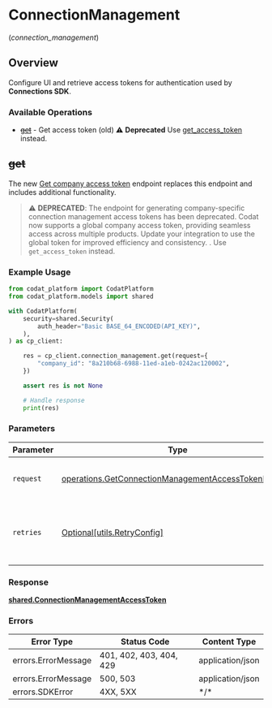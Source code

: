 # ConnectionManagement
(*connection_management*)

## Overview

Configure UI and retrieve access tokens for authentication used by **Connections SDK**.

### Available Operations

* [~~get~~](#get) - Get access token (old) :warning: **Deprecated** Use [get_access_token](docs/sdks/companies/README.md#get_access_token) instead.

## ~~get~~

﻿The new [Get company access token](https://docs.codat.io/platform-api#/operations/get-company-access-token) endpoint replaces this endpoint and includes additional functionality.

> :warning: **DEPRECATED**: The endpoint for generating company-specific connection management access tokens has been deprecated.
Codat now supports a global company access token, providing seamless access across multiple products.
Update your integration to use the global token for improved efficiency and consistency.
. Use `get_access_token` instead.

### Example Usage

```python
from codat_platform import CodatPlatform
from codat_platform.models import shared

with CodatPlatform(
    security=shared.Security(
        auth_header="Basic BASE_64_ENCODED(API_KEY)",
    ),
) as cp_client:

    res = cp_client.connection_management.get(request={
        "company_id": "8a210b68-6988-11ed-a1eb-0242ac120002",
    })

    assert res is not None

    # Handle response
    print(res)

```

### Parameters

| Parameter                                                                                                                    | Type                                                                                                                         | Required                                                                                                                     | Description                                                                                                                  |
| ---------------------------------------------------------------------------------------------------------------------------- | ---------------------------------------------------------------------------------------------------------------------------- | ---------------------------------------------------------------------------------------------------------------------------- | ---------------------------------------------------------------------------------------------------------------------------- |
| `request`                                                                                                                    | [operations.GetConnectionManagementAccessTokenRequest](../../models/operations/getconnectionmanagementaccesstokenrequest.md) | :heavy_check_mark:                                                                                                           | The request object to use for the request.                                                                                   |
| `retries`                                                                                                                    | [Optional[utils.RetryConfig]](../../models/utils/retryconfig.md)                                                             | :heavy_minus_sign:                                                                                                           | Configuration to override the default retry behavior of the client.                                                          |

### Response

**[shared.ConnectionManagementAccessToken](../../models/shared/connectionmanagementaccesstoken.md)**

### Errors

| Error Type              | Status Code             | Content Type            |
| ----------------------- | ----------------------- | ----------------------- |
| errors.ErrorMessage     | 401, 402, 403, 404, 429 | application/json        |
| errors.ErrorMessage     | 500, 503                | application/json        |
| errors.SDKError         | 4XX, 5XX                | \*/\*                   |
